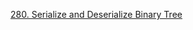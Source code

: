 [280. Serialize and Deserialize Binary Tree](https://leetcode.com/problems/serialize-and-deserialize-binary-tree/)
